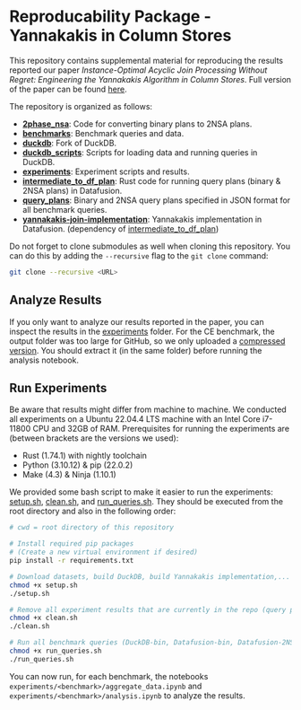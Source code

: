 # Reproducability Package - Yannakakis in Column Stores
This repository contains supplemental material for reproducing the results reported our paper *Instance-Optimal Acyclic Join Processing Without Regret: Engineering the Yannakakis Algorithm in Column Stores*. Full version of the paper can be found [here](./paper.pdf).

The repository is organized as follows:

- [**2phase_nsa**](./2phase_nsa/): Code for converting binary plans to 2NSA plans.
- [**benchmarks**](./benchmarks/): Benchmark queries and data.
- [**duckdb**](https://github.com/LieseB-1746743/duckdb): Fork of DuckDB.
- [**duckdb_scripts**](./duckdb_scripts/): Scripts for loading data and running queries in DuckDB.
- [**experiments**](./experiments/): Experiment scripts and results.
- [**intermediate_to_df_plan**](./intermediate_to_df_plan/): Rust code for running query plans (binary & 2NSA plans) in Datafusion.
- [**query_plans**](./query_plans/): Binary and 2NSA query plans specified in JSON format for all benchmark queries.
- [**yannakakis-join-implementation**](./yannakakis-join-implementation/): Yannakakis implementation in Datafusion. (dependency of [intermediate_to_df_plan](./intermediate_to_df_plan/))


Do not forget to clone submodules as well when cloning this repository. You can do this by adding the `--recursive` flag to the `git clone` command:

```bash
git clone --recursive <URL>
```


## Analyze Results

If you only want to analyze our results reported in the paper, you can inspect the results in the [experiments](./experiments/) folder. For the CE benchmark, the output folder was too large for GitHub, so we only uploaded a [compressed version](./experiments/ce/output.tar.xz). You should extract it (in the same folder) before running the analysis notebook.

## Run Experiments

Be aware that results might differ from machine to machine. We conducted all experiments on a Ubuntu 22.04.4 LTS machine with an Intel Core i7-11800 CPU and 32GB of RAM. Prerequisites for running the experiments are (between brackets are the versions we used):

- Rust (1.74.1) with nightly toolchain
- Python (3.10.12) & pip (22.0.2)
- Make (4.3) & Ninja (1.10.1)


We provided some bash script to make it easier to run the experiments: [setup.sh](./setup.sh), [clean.sh](./clean.sh), and [run_queries.sh](./run_queries.sh). They should be executed from the root directory and also in the following order:

```bash
# cwd = root directory of this repository

# Install required pip packages
# (Create a new virtual environment if desired)
pip install -r requirements.txt

# Download datasets, build DuckDB, build Yannakakis implementation,...
chmod +x setup.sh
./setup.sh

# Remove all experiment results that are currently in the repo (query plans, csv files, ...)
chmod +x clean.sh
./clean.sh

# Run all benchmark queries (DuckDB-bin, Datafusion-bin, Datafusion-2NSA)
chmod +x run_queries.sh
./run_queries.sh
```

You can now run, for each benchmark, the notebooks `experiments/<benchmark>/aggregate_data.ipynb` and `experiments/<benchmark>/analysis.ipynb` to analyze the results.
